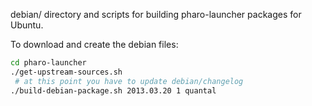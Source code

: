 debian/ directory and scripts for building pharo-launcher packages for Ubuntu.

To download and create the debian files:

```bash
cd pharo-launcher
./get-upstream-sources.sh
 # at this point you have to update debian/changelog
./build-debian-package.sh 2013.03.20 1 quantal
```
